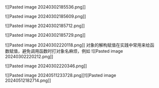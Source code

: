 

![[Pasted image 20240302185536.png]]

![[Pasted image 20240302185609.png]]

![[Pasted image 20240302185712.png]]

![[Pasted image 20240302185729.png]]

![[Pasted image 20240302220118.png]]
对象的解构赋值在实践中常用来给函数赋值，避免调用函数时打对象名麻烦，例如
![[Pasted image 20240302220212.png]]

![[Pasted image 20240302220346.png]]

![[Pasted image 20240511233728.png]]![[Pasted image 20240512182714.png]]